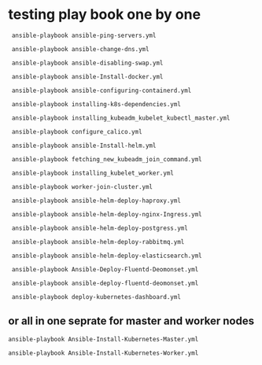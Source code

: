 # testing play book one by one

```
 ansible-playbook ansible-ping-servers.yml
```
```
 ansible-playbook ansible-change-dns.yml
```
```
 ansible-playbook ansible-disabling-swap.yml
```
```
 ansible-playbook ansible-Install-docker.yml
```
```
 ansible-playbook ansible-configuring-containerd.yml
```
```
 ansible-playbook installing-k8s-dependencies.yml
```
```
 ansible-playbook installing_kubeadm_kubelet_kubectl_master.yml
```
```
 ansible-playbook configure_calico.yml
```
```
 ansible-playbook ansible-Install-helm.yml
```
```
 ansible-playbook fetching_new_kubeadm_join_command.yml
```
```
 ansible-playbook installing_kubelet_worker.yml
```
```
 ansible-playbook worker-join-cluster.yml
```
```
 ansible-playbook ansible-helm-deploy-haproxy.yml
```
```
 ansible-playbook ansible-helm-deploy-nginx-Ingress.yml
```
```
 ansible-playbook ansible-helm-deploy-postgress.yml
```
```
 ansible-playbook ansible-helm-deploy-rabbitmq.yml
```
```
 ansible-playbook ansible-helm-deploy-elasticsearch.yml
```
```
 ansible-playbook Ansible-Deploy-Fluentd-Deomonset.yml
```
```
 ansible-playbook ansible-deploy-fluentd-deomonset.yml
```
```
 ansible-playbook deploy-kubernetes-dashboard.yml
```


## or all in one seprate for master and worker nodes
```
ansible-playbook Ansible-Install-Kubernetes-Master.yml
```
```
ansible-playbook Ansible-Install-Kubernetes-Worker.yml
```















